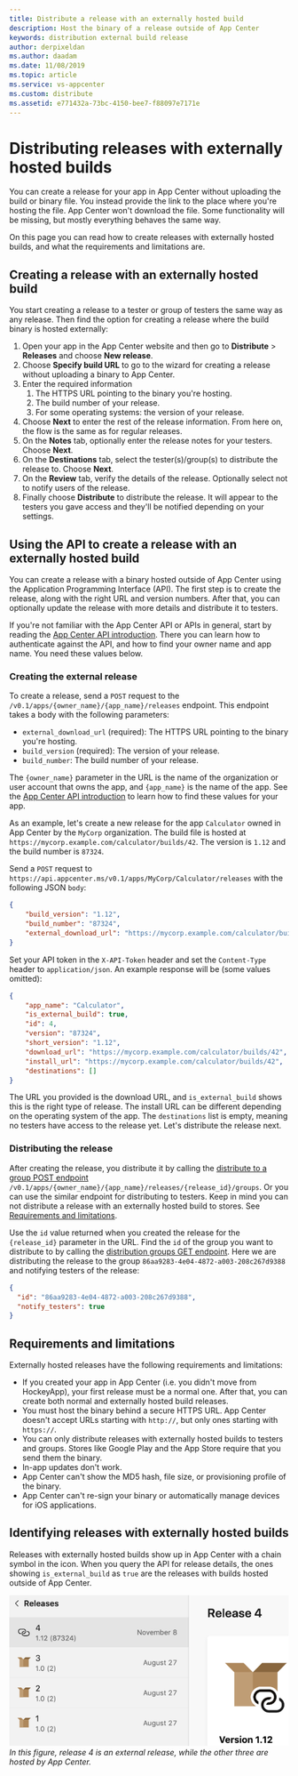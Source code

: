 ```yaml
---
title: Distribute a release with an externally hosted build
description: Host the binary of a release outside of App Center
keywords: distribution external build release
author: derpixeldan
ms.author: daadam
ms.date: 11/08/2019
ms.topic: article
ms.service: vs-appcenter
ms.custom: distribute
ms.assetid: e771432a-73bc-4150-bee7-f88097e7171e
---
```


# Distributing releases with externally hosted builds

You can create a release for your app in App Center without uploading the build or binary file. You instead provide the link to the place where you're hosting the file. App Center won't download the file. Some functionality will be missing, but mostly everything behaves the same way.

On this page you can read how to create releases with externally hosted builds, and what the requirements and limitations are.

## Creating a release with an externally hosted build

You start creating a release to a tester or group of testers the same way as any release. Then find the option for creating a release where the build binary is hosted externally:

1. Open your app in the App Center website and then go to **Distribute** > **Releases** and choose **New release**.
2. Choose **Specify build URL** to go to the wizard for creating a release without uploading a binary to App Center.
3. Enter the required information
   1. The HTTPS URL pointing to the binary you're hosting.
   2. The build number of your release.
   3. For some operating systems: the version of your release.
4. Choose **Next** to enter the rest of the release information. From here on, the flow is the same as for regular releases.
5. On the **Notes** tab, optionally enter the release notes for your testers. Choose **Next**.
6. On the **Destinations** tab, select the tester(s)/group(s) to distribute the release to. Choose **Next**.
7. On the **Review** tab, verify the details of the release. Optionally select not to notify users of the release.
8. Finally choose **Distribute** to distribute the release. It will appear to the testers you gave access and they'll be notified depending on your settings.

## Using the API to create a release with an externally hosted build

You can create a release with a binary hosted outside of App Center using the Application Programming Interface (API). The first step is to create the release, along with the right URL and version numbers. After that, you can optionally update the release with more details and distribute it to testers.

If you're not familiar with the App Center API or APIs in general, start by reading the [App Center API introduction](../api-docs/index.md). There you can learn how to authenticate against the API, and how to find your owner name and app name. You need these values below.

### Creating the external release

To create a release, send a `POST` request to the `/v0.1/apps/{owner_name}/{app_name}/releases` endpoint. This endpoint takes a body with the following parameters:

- `external_download_url` (required): The HTTPS URL pointing to the binary you're hosting.
- `build_version` (required): The version of your release.
- `build_number`: The build number of your release.

The `{owner_name}` parameter in the URL is the name of the organization or user account that owns the app, and `{app_name}` is the name of the app. See the [App Center API introduction](../api-docs/index.md#find-your-app-center-app-name-and-owner-name) to learn how to find these values for your app.

As an example, let's create a new release for the app `Calculator` owned in App Center by the `MyCorp` organization. The build file is hosted at `https://mycorp.example.com/calculator/builds/42`. The version is `1.12` and the build number is `87324`.

Send a `POST` request to `https://api.appcenter.ms/v0.1/apps/MyCorp/Calculator/releases` with the following JSON `body`:

``` json
{
    "build_version": "1.12",
    "build_number": "87324",
    "external_download_url": "https://mycorp.example.com/calculator/builds/42"
}
```

Set your API token in the `X-API-Token` header and set the `Content-Type` header to `application/json`. An example response will be (some values omitted):

``` json
{
    "app_name": "Calculator",
    "is_external_build": true,
    "id": 4,
    "version": "87324",
    "short_version": "1.12",
    "download_url": "https://mycorp.example.com/calculator/builds/42",
    "install_url": "https://mycorp.example.com/calculator/builds/42",
    "destinations": []
}
```

The URL you provided is the download URL, and `is_external_build` shows this is the right type of release. The install URL can be different depending on the operating system of the app. The `destinations` list is empty, meaning no testers have access to the release yet. Let's distribute the release next.

### Distributing the release

After creating the release, you distribute it by calling the [distribute to a group POST endpoint](https://openapi.appcenter.ms/#/distribute/releases_addDistributionGroup) `/v0.1/apps/{owner_name}/{app_name}/releases/{release_id}/groups`. Or you can use the similar endpoint for distributing to testers. Keep in mind you can not distribute a release with an externally hosted build to stores. See [Requirements and limitations](#requirements-and-limitations).

Use the `id` value returned when you created the release for the `{release_id}` parameter in the URL. Find the `id` of the group you want to distribute to by calling the [distribution groups GET endpoint](https://openapi.appcenter.ms/#/account/distributionGroups_list). Here we are distributing the release to the group `86aa9283-4e04-4872-a003-208c267d9388` and notifying testers of the release:

``` json
{
  "id": "86aa9283-4e04-4872-a003-208c267d9388",
  "notify_testers": true
}
```

## Requirements and limitations

Externally hosted releases have the following requirements and limitations:

- If you created your app in App Center (i.e. you didn't move from HockeyApp), your first release must be a normal one. After that, you can create both normal and externally hosted build releases.
- You must host the binary behind a secure HTTPS URL. App Center doesn't accept URLs starting with `http://`, but only ones starting with `https://`.
- You can only distribute releases with externally hosted builds to testers and groups. Stores like Google Play and the App Store require that you send them the binary.
- In-app updates don't work.
- App Center can't show the MD5 hash, file size, or provisioning profile of the binary.
- App Center can't re-sign your binary or automatically manage devices for iOS applications.

## Identifying releases with externally hosted builds

Releases with externally hosted builds show up in App Center with a chain symbol in the icon. When you query the API for release details, the ones showing `is_external_build` as `true` are the releases with builds hosted outside of App Center.

![The icon of a release with externally hosted build](images/release-externally-hosted-build.png)
*In this figure, release 4 is an external release, while the other three are hosted by App Center.*
